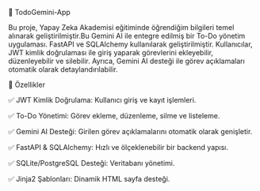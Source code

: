 📌 TodoGemini-App

Bu proje, Yapay Zeka Akademisi eğitiminde öğrendiğim bilgileri temel alınarak geliştirilmiştir.Bu  Gemini AI ile entegre edilmiş bir To-Do yönetim uygulaması. FastAPI ve SQLAlchemy kullanılarak geliştirilmiştir. Kullanıcılar, JWT kimlik doğrulaması ile giriş yaparak görevlerini ekleyebilir, düzenleyebilir ve silebilir. Ayrıca, Gemini AI desteği ile görev açıklamaları otomatik olarak detaylandırılabilir.

🚀 Özellikler

✅ JWT Kimlik Doğrulama: Kullanıcı giriş ve kayıt işlemleri.

✅ To-Do Yönetimi: Görev ekleme, düzenleme, silme ve listeleme.

✅ Gemini AI Desteği: Girilen görev açıklamalarını otomatik olarak genişletir.

✅ FastAPI & SQLAlchemy: Hızlı ve ölçeklenebilir bir backend yapısı.

✅ SQLite/PostgreSQL Desteği: Veritabanı yönetimi.

✅ Jinja2 Şablonları: Dinamik HTML sayfa desteği.

